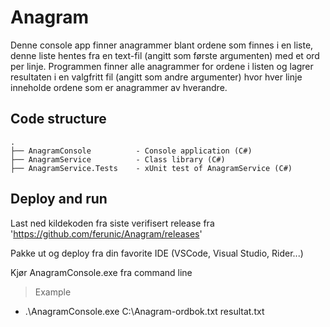# Anagram
Denne console app finner anagrammer blant ordene som finnes i en liste, denne liste hentes fra en text-fil (angitt som første argumenten) med et ord per linje.
Programmen finner alle anagrammer for ordene i listen og lagrer resultaten i en valgfritt fil (angitt som andre argumenter) hvor hver linje inneholde ordene som er anagrammer av hverandre.

## Code structure
    .
    ├── AnagramConsole          - Console application (C#) 
    ├── AnagramService          - Class library (C#)
    ├── AnagramService.Tests    - xUnit test of AnagramService (C#) 
## Deploy and run

  Last ned kildekoden fra siste verifisert release fra 'https://github.com/ferunic/Anagram/releases'
  
  Pakke ut og deploy fra din favorite IDE (VSCode, Visual Studio, Rider...)
  
  Kjør AnagramConsole.exe fra command line
  
  >Example
  -  .\AnagramConsole.exe C:\Anagram-ordbok.txt resultat.txt
  
  
